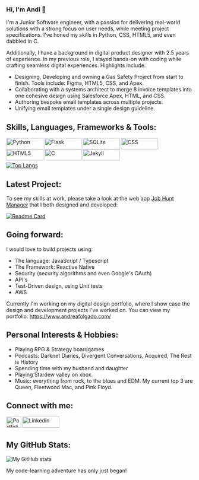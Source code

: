 ### Hi, I'm Andi 👋 

I'm a Junior Software engineer, with a passion for delivering real-world solutions with a strong focus on user needs, while meeting project specifications. I’ve honed my skills in Python, CSS, HTML5, and even dabbled in C. 

Additionally, I have a background in digital product designer with 2.5 years of experience. In my previous role, I stayed hands-on with coding while crafting seamless digital experiences. Highlights include:

* Designing, Developing and owning a Gas Safety Project from start to finish. Tools include: Figma, HTML5, CSS, and Apex.
* Collaborating with a systems architect to merge 8 invoice templates into one cohesive design using Salesforce Apex, HTML, and CSS.
* Authoring bespoke email templates across multiple projects.
* Unifying email templates under a single design guideline.

## Skills, Languages, Frameworks & Tools:
<img align="left" alt="Python" width="100px" height="30px" src="https://img.shields.io/badge/Python-3776AB?style=for-the-badge&logo=python&logoColor=white">
<img align="left" alt="Flask" width="100px" height="30px" src="https://img.shields.io/badge/Flask-000000?style=for-the-badge&logo=flask&logoColor=white">
<img align="left" alt="SQLite" width="100px" height="30px" src="https://img.shields.io/badge/SQLite-07405E?style=for-the-badge&logo=sqlite&logoColor=white">
<img align="left" alt="CSS" width="100px" height="30px" src="https://img.shields.io/badge/CSS-239120?&style=for-the-badge&logo=css3&logoColor=white">
<img align="left" alt="HTML5" width="100px" height="30px" src="https://img.shields.io/badge/HTML5-E34F26?style=for-the-badge&logo=html5&logoColor=white">
<img align="left" alt="C" width="100px" height="30px" src="https://img.shields.io/badge/C-00599C?style=for-the-badge&logo=c&logoColor=white">
<img align="left" alt="Jekyll" width="100px" height="30px" src="https://img.shields.io/badge/Jekyll-CC0000?style=for-the-badge&logo=Jekyll&logoColor=white">

<br/>
<br/>
<br/>

[![Top Langs](https://github-readme-stats.vercel.app/api/top-langs/?username=CardinisCode&layout=compact)](https://github.com/CardinisCode/github-readme-stats)


## Latest Project:

To see my skills at work, please take a look at the web app [Job Hunt Manager](https://jobhuntmanger.herokuapp.com) that I both designed and developed: 

[![Readme Card](https://github-readme-stats.vercel.app/api/pin/?username=CardinisCode&repo=jobhuntmanager)](https://github.com/CardinisCode/jobhuntmanager)

## Going forward:

I would love to build projects using:

* The language: JavaScript / Typescript
* The Framework: Reactive Native 
* Security (security algorithms and even Google's OAuth)
* API's 
* Test-Driven design, using Unit tests
* AWS 

Currently I'm working on my digital design portfolio, where I show case the design and development projects I've worked on. You can view my portfolio: https://www.andreafolgado.com/ 

## Personal Interests & Hobbies:

* Playing RPG & Strategy boardgames
* Podcasts: Darknet Diaries, Divergent Conversations, Acquired, The Rest is History
* Spending time with my husband and daughter
* Playing Stardew valley on xbox. 
* Music: everything from rock, to the blues and EDM. My current top 3 are Queen, Fleetwood Mac, and Pink Floyd. 

## Connect with me:

<a href="https://www.andreafolgado.com/">
<img align="left" alt="Portfolio link" width="40px" height="30px" src="https://cardiniscode.github.io/img/logos/personalised_logo/andi_logo_nobackground.png"></a>

<a href="https://www.linkedin.com/in/acfolgado/">
<img align="left" alt="Linkedin" width="100px" height="30px" src="https://img.shields.io/badge/LinkedIn-0077B5?style=for-the-badge&logo=linkedin&logoColor=white"></a>

<br/>
<br/>

## My GitHub Stats:
![My GitHub stats](https://github-readme-stats.vercel.app/api?username=CardinisCode&show_icons=true&theme=tokyonight)

My code-learning adventure has only just began! 
